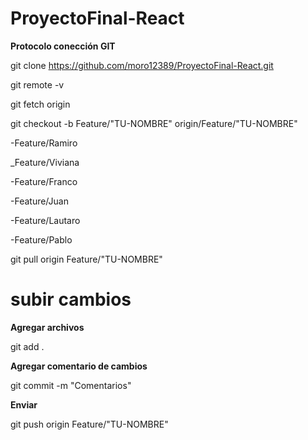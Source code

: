 # ProyectoFinal-React

**Protocolo conección GIT**

git clone https://github.com/moro12389/ProyectoFinal-React.git

git remote -v

git fetch origin

git checkout -b Feature/"TU-NOMBRE" origin/Feature/"TU-NOMBRE"

-Feature/Ramiro

_Feature/Viviana

-Feature/Franco

-Feature/Juan

-Feature/Lautaro

-Feature/Pablo

git pull origin Feature/"TU-NOMBRE"

# subir cambios

**Agregar archivos**

git add .

**Agregar comentario de cambios**

git commit -m "Comentarios"

**Enviar**

git push origin Feature/"TU-NOMBRE"





